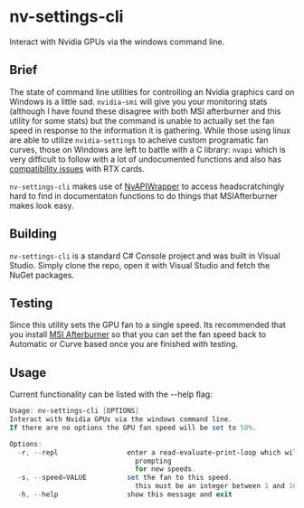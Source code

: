# nv-settings-cli
Interact with Nvidia GPUs via the windows command line.

## Brief
The state of command line utilities for controlling an Nvidia graphics card on Windows is a little sad. `nvidia-smi` will give you your monitoring stats (although I have found these disagree with both MSI afterburner and this utility for some stats) but the command is unable to actually set the fan speed in response to the information it is gathering. While those using linux are able to utilize `nvidia-settings` to acheive custom programatic fan curves, those on Windows are left to battle with a C library: `nvapi` which is very difficult to follow with a lot of undocumented functions and also has [compatibility issues](https://github.com/falahati/NvAPIWrapper/issues/1) with RTX cards.

`nv-settings-cli` makes use of [NvAPIWrapper](https://github.com/falahati/NvAPIWrapper) to access headscratchingly hard to find in documentaton functions to do things that MSIAfterburner makes look easy.

## Building
`nv-settings-cli` is a standard C# Console project and was built in Visual Studio. Simply clone the repo, open it with Visual Studio and fetch the NuGet packages.

## Testing
Since this utility sets the GPU fan to a single speed. Its recommended that you install [MSI Afterburner](https://www.msi.com/Landing/afterburner/graphics-cards) so that you can set the fan speed back to Automatic or Curve based once you are finished with testing.


## Usage

Current functionality can be listed with the --help flag:

```powershell
Usage: nv-settings-cli [OPTIONS]
Interact with Nvidia GPUs via the windows command line.
If there are no options the GPU fan speed will be set to 50%.

Options:
  -r, --repl                 enter a read-evaluate-print-loop which will keep
                               prompting
                               for new speeds.
  -s, --speed=VALUE          set the fan to this speed.
                               this must be an integer between 1 and 100.
  -h, --help                 show this message and exit
```